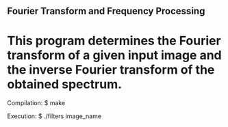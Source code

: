 ## Fourier Transform and Frequency Processing

# This program determines the Fourier transform of a given input image and the inverse Fourier transform of the obtained spectrum.

Compilation:
	$ make

Execution:
	$ ./filters image_name

	

